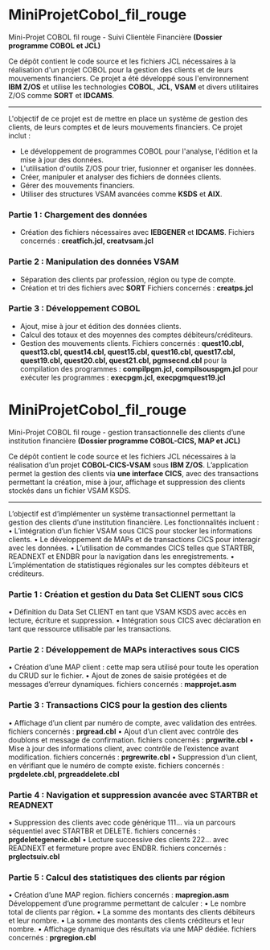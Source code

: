 # MiniProjetCobol_fil_rouge
Mini-Projet COBOL fil rouge - Suivi Clientèle Financière
**(Dossier programme COBOL et JCL)**

Ce dépôt contient le code source et les fichiers JCL nécessaires à la réalisation d'un projet COBOL pour la gestion des clients et de leurs mouvements financiers. 
Ce projet a été développé sous l'environnement **IBM Z/OS** et utilise les technologies **COBOL**, **JCL**, **VSAM** et divers utilitaires Z/OS comme **SORT** et **IDCAMS**.

-----

L'objectif de ce projet est de mettre en place un système de gestion des clients, de leurs comptes et de leurs mouvements financiers. Ce projet inclut :
- Le développement de programmes COBOL pour l'analyse, l'édition et la mise à jour des données.
- L'utilisation d'outils Z/OS pour trier, fusionner et organiser les données.
- Créer, manipuler et analyser des fichiers de données clients.
- Gérer des mouvements financiers.
- Utiliser des structures VSAM avancées comme **KSDS** et **AIX**.

### Partie 1 : Chargement des données
- Création des fichiers nécessaires avec **IEBGENER** et **IDCAMS**.
Fichiers concernés : **creatfich.jcl, creatvsam.jcl**

### Partie 2 : Manipulation des données VSAM
- Séparation des clients par profession, région ou type de compte.
- Création et tri des fichiers avec **SORT**
Fichiers concernés : **creatps.jcl**

### Partie 3 : Développement COBOL
- Ajout, mise à jour et édition des données clients.
- Calcul des totaux et des moyennes des comptes débiteurs/créditeurs.
- Gestion des mouvements clients.
Fichiers concernés : **quest10.cbl, quest13.cbl, quest14.cbl, quest15.cbl, quest16.cbl, quest17.cbl, quest19.cbl, quest20.cbl, quest21.cbl, pgmsecnd.cbl**
pour la compilation des programmes : **compilpgm.jcl, compilsouspgm.jcl**
pour exécuter les programmes : **execpgm.jcl, execpgmquest19.jcl**

# MiniProjetCobol_fil_rouge
Mini-Projet COBOL fil rouge - gestion transactionnelle des clients d’une institution financière
**(Dossier programme COBOL-CICS, MAP et JCL)**

Ce dépôt contient le code source et les fichiers JCL nécessaires à la réalisation d’un projet **COBOL-CICS-VSAM** sous **IBM Z/OS**.
L’application permet la gestion des clients via **une interface CICS**, avec des transactions permettant la création, mise à jour, affichage et suppression des clients stockés dans un fichier VSAM KSDS.

-----

L’objectif est d’implémenter un système transactionnel permettant la gestion des clients d’une institution financière.
Les fonctionnalités incluent :
• L’intégration d’un fichier VSAM sous CICS pour stocker les informations clients.
• Le développement de MAPs et de transactions CICS pour interagir avec les données.
• L’utilisation de commandes CICS telles que STARTBR, READNEXT et ENDBR pour la navigation dans les enregistrements.
• L’implémentation de statistiques régionales sur les comptes débiteurs et créditeurs.

### Partie 1 : Création et gestion du Data Set CLIENT sous CICS
• Définition du Data Set CLIENT en tant que VSAM KSDS avec accès en lecture, écriture et suppression.
• Intégration sous CICS avec déclaration en tant que ressource utilisable par les transactions.

### Partie 2 : Développement de MAPs interactives sous CICS
• Création d’une MAP client : cette map sera utilisé pour toute les operation du CRUD sur le fichier.
• Ajout de zones de saisie protégées et de messages d’erreur dynamiques.
fichiers concernés : **mapprojet.asm**

### Partie 3 : Transactions CICS pour la gestion des clients
• Affichage d’un client par numéro de compte, avec validation des entrées.
fichiers concernés : **prgread.cbl**
• Ajout d’un client avec contrôle des doublons et message de confirmation.
fichiers concernés : **prgwrite.cbl**
• Mise à jour des informations client, avec contrôle de l’existence avant modification.
fichiers concernés : **prgrewrite.cbl**
• Suppression d’un client, en vérifiant que le numéro de compte existe.
fichiers concernés : **prgdelete.cbl, prgreaddelete.cbl**

### Partie 4 : Navigation et suppression avancée avec STARTBR et READNEXT
• Suppression des clients avec code générique 111... via un parcours séquentiel avec STARTBR et DELETE.
fichiers concernés : **prgdeletegeneric.cbl**
• Lecture successive des clients 222... avec READNEXT et fermeture propre avec ENDBR.
fichiers concernés : **prglectsuiv.cbl**

### Partie 5 : Calcul des statistiques des clients par région
• Création d’une MAP region.
fichiers concernés : **mapregion.asm**
Développement d’une programme permettant de calculer :
• Le nombre total de clients par région.
• La somme des montants des clients débiteurs et leur nombre.
• La somme des montants des clients créditeurs et leur nombre.
• Affichage dynamique des résultats via une MAP dédiée.
fichiers concernés : **prgregion.cbl**
